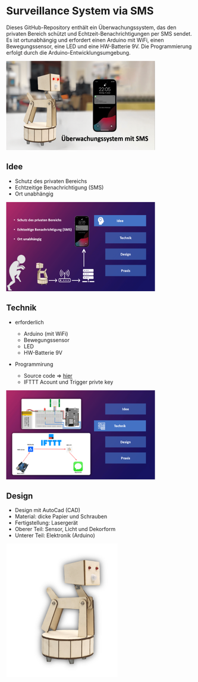 # Surveillance System via SMS
Dieses GitHub-Repository enthält ein Überwachungssystem, das den privaten Bereich schützt und Echtzeit-Benachrichtigungen per SMS sendet. Es ist ortunabhängig und erfordert einen Arduino mit WiFi, einen Bewegungssensor, eine LED und eine HW-Batterie 9V. Die Programmierung erfolgt durch die Arduino-Entwicklungsumgebung.

<img alt="schönes Bild" src="pic/pic.png" width="400" height="240" >


## Idee
- Schutz des privaten Bereichs
- Echtzeitige Benachrichtigung (SMS)
- Ort unabhängig 

<img alt="schönes Bild" src="pic/pic1.png" width="400" height="240" >


## Technik
- erforderlich
  - Arduino (mit WiFi)
  - Bewegungssensor
  - LED
  - HW-Batterie 9V
  
- Programmirung
  - Source code => [hier](source/code.ino)
  - IFTTT Acount und Trigger privte key
  
<img alt="schönes Bild" src="pic/pic2.png" width="400" height="240" >


## Design
- Design mit AutoCad (CAD)
- Material: dicke Papier und Schrauben
- Fertigstellung: Lasergerät
- Oberer Teil: Sensor, Licht und Dekorform
- Unterer Teil: Elektronik (Arduino)

<img alt="schönes Bild" src="pic/pic3.png" width="300" height="360" >

